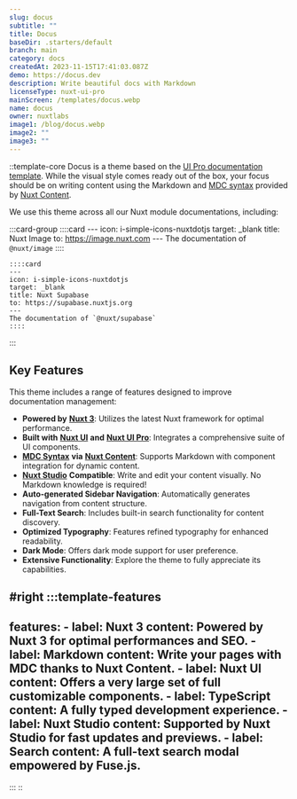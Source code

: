 ```yaml
---
slug: docus
subtitle: ""
title: Docus
baseDir: .starters/default
branch: main
category: docs
createdAt: 2023-11-15T17:41:03.087Z
demo: https://docus.dev
description: Write beautiful docs with Markdown
licenseType: nuxt-ui-pro
mainScreen: /templates/docus.webp
name: docus
owner: nuxtlabs
image1: /blog/docus.webp
image2: ""
image3: ""
---
```


::template-core
Docus is a theme based on the [UI Pro documentation template](https://docs-template.nuxt.dev/). While the visual style comes ready out of the box, your focus should be on writing content using the Markdown and [MDC syntax](https://content.nuxt.com/docs/files/markdown#mdc-syntax) provided by [Nuxt Content](https://content.nuxt.com).

We use this theme across all our Nuxt module documentations, including:

  :::card-group
    ::::card
    ---
    icon: i-simple-icons-nuxtdotjs
    target: _blank
    title: Nuxt Image
    to: https://image.nuxt.com
    ---
    The documentation of `@nuxt/image`
    ::::
  
    ::::card
    ---
    icon: i-simple-icons-nuxtdotjs
    target: _blank
    title: Nuxt Supabase
    to: https://supabase.nuxtjs.org
    ---
    The documentation of `@nuxt/supabase`
    ::::
  :::

## Key Features

This theme includes a range of features designed to improve documentation management:

- **Powered by** [**Nuxt 3**](https://nuxt.com): Utilizes the latest Nuxt framework for optimal performance.
- **Built with** [**Nuxt UI**](https://ui.nuxt.com) **and** [**Nuxt UI Pro**](https://ui.nuxt.com/pro): Integrates a comprehensive suite of UI components.
- [**MDC Syntax**](https://content.nuxt.com/usage/markdown) **via** [**Nuxt Content**](https://content.nuxt.com): Supports Markdown with component integration for dynamic content.
- [**Nuxt Studio**](https://content.nuxt.com/docs/studio) **Compatible**: Write and edit your content visually. No Markdown knowledge is required!
- **Auto-generated Sidebar Navigation**: Automatically generates navigation from content structure.
- **Full-Text Search**: Includes built-in search functionality for content discovery.
- **Optimized Typography**: Features refined typography for enhanced readability.
- **Dark Mode**: Offers dark mode support for user preference.
- **Extensive Functionality**: Explore the theme to fully appreciate its capabilities.

#right
  :::template-features
  ---
  features:
    - label: Nuxt 3
      content: Powered by Nuxt 3 for optimal performances and SEO.
    - label: Markdown
      content: Write your pages with MDC thanks to Nuxt Content.
    - label: Nuxt UI
      content: Offers a very large set of full customizable components.
    - label: TypeScript
      content: A fully typed development experience.
    - label: Nuxt Studio
      content: Supported by Nuxt Studio for fast updates and previews.
    - label: Search
      content: A full-text search modal empowered by Fuse.js.
  ---
  :::
::
